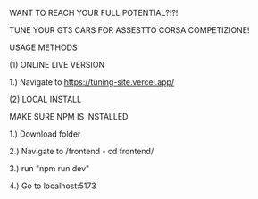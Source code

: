 WANT TO REACH YOUR FULL POTENTIAL?!?!



TUNE YOUR GT3 CARS FOR ASSESTTO CORSA COMPETIZIONE!



USAGE METHODS

(1) ONLINE LIVE VERSION

1.) Navigate to https://tuning-site.vercel.app/


(2) LOCAL INSTALL

MAKE SURE NPM IS INSTALLED

1.) Download folder

2.) Navigate to /frontend - cd frontend/

3.) run "npm run dev"

4.) Go to localhost:5173
